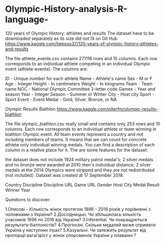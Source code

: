 # Olympic-History-analysis-R-language-

120 years of Olympic History: athletes and results 
The dataset have to be downloaded separately as its size did not fit on Git Hub 
https://www.kaggle.com/heesoo37/120-years-of-olympic-history-athletes-and-results

The file  athlete_events.csv contains 271116 rows and 15 columns. Each row corresponds to an individual athlete competing in an individual Olympic event (athlete-events). The columns are:

ID - Unique number for each athlete
Name - Athlete's name
Sex - M or F
Age - Integer
Height - In centimeters
Weight - In kilograms
Team - Team name
NOC - National Olympic Committee 3-letter code
Games - Year and season
Year - Integer
Season - Summer or Winter
City - Host city
Sport - Sport
Event - Event
Medal - Gold, Silver, Bronze, or NA

Olympic Results Biathlon 
https://www.kaggle.com/piterfm/olympic-results-biathlon


The file olympic_biathlon.csv really small and contains only 253 rows and 10 columns. Each row corresponds to an individual athlete or team winning in biathlon Olympic event. All team events represent a country and not including members of teams. It means that we can count for concrete athlete only individual winning medals. You can find a description of each column in a relative place for it. The are some features for the dataset:

the dataset does not include 1924 military patrol medal's;
2 silver medals and no bronze were awarded at 2010 men's individual distance;
2 silver medals at the 2014 Olympics were stripped and they are not redistributed (not included).
Dataset was created at 17 September 2018.


Country
Discipline
Discipline URL
Game URL
Gender
Host City
Medal
Result
Winner
Year

Questions to discover:

1.Описові - Кількість жінок протягом 1896 - 2016 років у порівнянні з чоловіками з України?
2.Дослідницькі. Чи збільшилась кількість учасників 1896 по 2016 від України?
3.Inferential. Чи покращуються результати біатлоністів?
4.Прогнозні. Скільки медалей може отримати Україна у наступних іграх? 
5.Казуальні. Чи залежить результат від пропорції вага/зріст у жінок спорсменок України у плаванні ?
